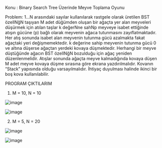 Konu : Binary Search Tree Üzerinde Meyve Toplama Oyunu

Problem: 1…N arasındaki sayılar kullanılarak rastgele olarak üretilen BST özellNğN taşıyan M adet
düğümden oluşan bir ağaçta yer alan meyveleri düşürmek için atılan taşlar k değerNne sahNp meyveye
isabet ettiğinde atışın gücüne (p) bağlı olarak meyvenin ağaca tutunmasını zayıflatmaktadır. Her atış
sonunda isabet alan meyvenin tutunma gücü azalmakta fakat ağaçtaki yeri değişmemektedir. k değerine
sahip meyvenin tutunma gücü 0 ve altına düşerse ağaçtan yerdeki kovaya düşmektedir. Herhangi bir
meyve düştüğünde ağacın BST özellNğN bozulduğu için ağaç yeniden düzenlenmelidir. Atışlar sonunda
ağaçta meyve kalmadığında kovaya düşen M adet meyve kovaya düşme sırasına göre ekrana
yazdırılmalıdır. Kovanın “Stack” yapısında olduğu varsayılmalıdır. İhtiyaç duyulması halinde ikinci bir
boş kova kullanılabilir.

PROGRAM ÇIKTILARIM

1) M = 10, N = 10

![image](https://github.com/Sevda-Karahan/Data_Structures/assets/116480291/6396fdce-658e-4565-8f9e-cd1c088c4783)


![image](https://github.com/Sevda-Karahan/Data_Structures/assets/116480291/86ad9e89-a7ef-4adf-9b8f-3e39801170e2)

2) M = 5, N = 20 

![image](https://github.com/Sevda-Karahan/Data_Structures/assets/116480291/0c56228e-d74b-4792-98bb-8dcd1cd4767d)

![image](https://github.com/Sevda-Karahan/Data_Structures/assets/116480291/60a92c36-7bbe-4f20-a4fe-c41867ed97ee)
